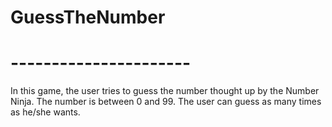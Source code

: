 # GuessTheNumber
# ----------------------
In this game, the user tries to guess the number thought up by the Number Ninja. The number is between 0 and 99. The user can guess as many times as he/she wants. 
